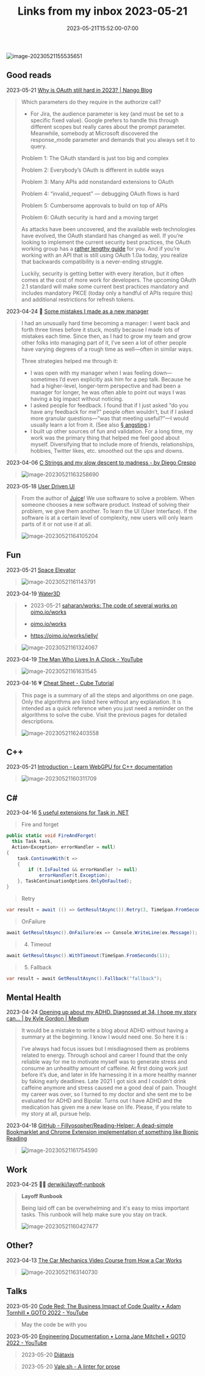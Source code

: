 ﻿---
layout: post
title:  "Links from my inbox 2023-05-21"
date:   2023-05-21T15:52:00-07:00
categories: links
---

![image-20230521155535651](./2023-05-21-links-from-my-inbox.assets/image-20230521155535651.png)



## Good reads

2023-05-21 [Why is OAuth still hard in 2023? | Nango Blog](https://www.nango.dev/blog/why-is-oauth-still-hard)

> Which parameters do they require in the authorize call?
>
> - For Jira, the audience parameter is key (and must be set to a specific fixed value). Google prefers to handle this through different scopes but really cares about the prompt parameter. Meanwhile, somebody at Microsoft discovered the response_mode parameter and demands that you always set it to query.
>
> Problem 1: The OAuth standard is just too big and complex
>
> Problem 2: Everybody’s OAuth is different in subtle ways
>
> Problem 3: Many APIs add nonstandard extensions to OAuth
>
> Problem 4: “invalid_request” — debugging OAuth flows is hard
>
> Problem 5: Cumbersome approvals to build on top of APIs
>
> Problem 6: OAuth security is hard and a moving target
>
> As attacks have been uncovered, and the available web technologies have evolved, the OAuth standard has changed as well. If you’re looking to implement the current security best practices, the OAuth working group has a [rather lengthy guide](https://datatracker.ietf.org/doc/html/draft-ietf-oauth-security-topics) for you. And if you’re working with an API that is still using OAuth 1.0a today, you realize that backwards compatibility is a never-ending struggle.
>
> Luckily, security is getting better with every iteration, but it often comes at the cost of more work for developers. The upcoming OAuth 2.1 standard will make some current best practices mandatory and includes mandatory PKCE (today only a handful of APIs require this) and additional restrictions for refresh tokens.

2023-04-24 🍏  [Some mistakes I made as a new manager](https://www.benkuhn.net/newmgr/)

> I had an unusually hard time becoming a manager: I went back and forth three times before it stuck, mostly because I made lots of mistakes each time. Since then, as I had to grow my team and grow other folks into managing part of it, I’ve seen a lot of other people have varying degrees of a rough time as well—often in similar ways.
>
> Three strategies helped me through it:
>
> - I was open with my manager when I was feeling down—sometimes I’d even explicitly ask him for a pep talk. Because he had a higher-level, longer-term perspective and had been a manager for longer, he was often able to point out ways I was having a big impact without noticing.
> - I asked people for feedback. I found that if I just asked “do you have any feedback for me?” people often wouldn’t, but if I asked more granular questions—“was that meeting useful?”—I would usually learn a lot from it. (See also [§ angsting](https://www.benkuhn.net/newmgr/#angsting-instead-of-asking).)
> - I built up other sources of fun and validation. For a long time, my work was the primary thing that helped me feel good about myself. Diversifying that to include more of friends, relationships, hobbies, Twitter likes, etc. smoothed out the ups and downs.

2023-04-06 [C Strings and my slow descent to madness - by Diego Crespo](https://www.deusinmachina.net/p/c-strings-and-my-slow-descent-to)

> ![image-20230521163258690](./2023-05-21-links-from-my-inbox.assets/image-20230521163258690.png)

2023-05-18 [User Driven UI](https://garden.bradwoods.io/notes/design/user-driven-ui)

> From the author of [Juice](https://garden.bradwoods.io/notes/design/juice)! We use software to solve a problem. When someone chooses a new software product. Instead of solving their problem, we give them another. To learn the UI (User Interface). If the software is at a certain level of complexity, new users will only learn parts of it or not use it at all.
>
> ![image-20230521164105204](./2023-05-21-links-from-my-inbox.assets/image-20230521164105204.png)



## Fun

2023-05-21 [Space Elevator](https://neal.fun/space-elevator/)

> ![image-20230521161143791](./2023-05-21-links-from-my-inbox.assets/image-20230521161143791.png)

2023-04-19 [Water3D](https://oimo.io/works/water3d/)

> - 2023-05-21 [saharan/works: The code of several works on oimo.io/works](https://github.com/saharan/works/)
>
> - [oimo.io/works](https://oimo.io/works)
>
> - https://oimo.io/works/jelly/

> ![image-20230521161324067](./2023-05-21-links-from-my-inbox.assets/image-20230521161324067.png)

2023-04-19 [The Man Who Lives In A Clock - YouTube](https://www.youtube.com/watch?v=gw8jFYTbMDI)

> ![image-20230521161631545](./2023-05-21-links-from-my-inbox.assets/image-20230521161631545.png)

2023-04-16 💗 [Cheat Sheet - Cube Tutorial](https://ryanstutorials.net/rubiks-cube-tutorial/rubiks-cube-cheat-sheet.php)

> This page is a summary of all the steps and algorithms on one page. Only the algorithms are listed here without any explanation. It is intended as a quick reference when you just need a reminder on the algorithms to solve the cube. Visit the previous pages for detailed descriptions.
>
> ![image-20230521162403558](./2023-05-21-links-from-my-inbox.assets/image-20230521162403558.png)



## C++

2023-05-21 [Introduction - Learn WebGPU for C++ documentation](https://eliemichel.github.io/LearnWebGPU/introduction.html)

> ![image-20230521160311709](./2023-05-21-links-from-my-inbox.assets/image-20230521160311709.png)



## C#

2023-04-16 [5 useful extensions for Task<T> in .NET](https://steven-giesel.com/blogPost/d38e70b4-6f36-41ff-8011-b0b0d1f54f6e/)

>  Fire and forget

```cs
public static void FireAndForget(
  this Task task,
  Action<Exception> errorHandler = null)
{
    task.ContinueWith(t =>
    {
        if (t.IsFaulted && errorHandler != null)
            errorHandler(t.Exception);
    }, TaskContinuationOptions.OnlyOnFaulted);
}
```

> Retry

```cs
var result = await (() => GetResultAsync()).Retry(3, TimeSpan.FromSeconds(1));
```

>  OnFailure

```cs
await GetResultAsync().OnFailure(ex => Console.WriteLine(ex.Message));
```

> 4. Timeout

```cs
await GetResultAsync().WithTimeout(TimeSpan.FromSeconds(1));
```

> 5. Fallback

```cs
var result = await GetResultAsync().Fallback("fallback");
```





## Mental Health 

2023-04-24 [Opening up about my ADHD. Diagnosed at 34, I hope my story can… | by Kyle Gordon | Medium](https://medium.com/@kylegordon/opening-up-about-my-adhd-3dfe6e42bf7c)

> It would be a mistake to write a blog about ADHD without having a summary at the beginning. I know I would need one. So here it is :
>
> I’ve always had focus issues but I misdiagnosed them as problems related to energy. Through school and career I found that the only reliable way for me to motivate myself was to generate stress and consume an unhealthy amount of caffeine. At first doing work just before it’s due, and later in life harnessing it in a more healthy manner by faking early deadlines. Late 2021 I got sick and I couldn’t drink caffeine anymore and stress caused me a good deal of pain. Thought my career was over, so I turned to my doctor and she sent me to be evaluated for ADHD and Bipolar. Turns out I have ADHD and the medication has given me a new lease on life. Please, if you relate to my story at all, pursue help.

2023-04-18 [GitHub - Fillyosopher/Reading-Helper: A dead-simple Bookmarklet and Chrome Extension implementation of something like Bionic Reading](https://github.com/Fillyosopher/Reading-Helper)

> ![image-20230521161754590](./2023-05-21-links-from-my-inbox.assets/image-20230521161754590.png)



## Work

2023-04-25 👷‍♀️ [derwiki/layoff-runbook ](https://github.com/derwiki/layoff-runbook)

> **Layoff Runbook**
>
> Being laid off can be overwhelming and it's easy to miss important tasks. This runbook will help make sure you stay on track.
>
> ![image-20230521160427477](./2023-05-21-links-from-my-inbox.assets/image-20230521160427477.png)

## Other?

2023-04-13 [The Car Mechanics Video Course from How a Car Works](https://www.howacarworks.com/video-course)

> ![image-20230521163140730](./2023-05-21-links-from-my-inbox.assets/image-20230521163140730.png)

## Talks

2023-05-20 [Code Red: The Business Impact of Code Quality • Adam Tornhill • GOTO 2022 - YouTube](https://www.youtube.com/watch?v=aRR0EDazxIk)

> May the code be with you

2023-05-20 [Engineering Documentation • Lorna Jane Mitchell • GOTO 2022 - YouTube](https://www.youtube.com/watch?v=Z5OrR99OpiY)

> 2023-05-20 [Diátaxis](https://diataxis.fr/)

> 2023-05-20 [Vale.sh - A linter for prose](https://vale.sh/)

